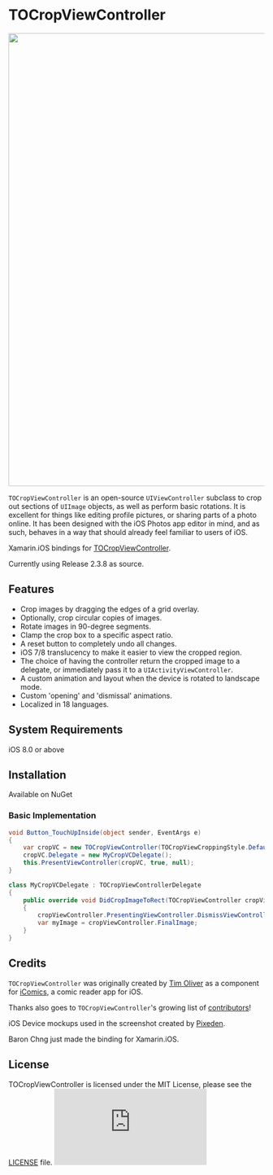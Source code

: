 # TOCropViewController

<p align="center">
<img src="https://github.com/TimOliver/TOCropViewController/raw/master/Images/screenshot.jpg" width="890" style="margin:0 auto" />
</p>

`TOCropViewController` is an open-source `UIViewController` subclass to crop out sections of `UIImage` objects, as well as perform basic rotations. It is excellent for things like editing profile pictures, or sharing parts of a photo online. It has been designed with the iOS Photos app editor in mind, and as such, behaves in a way that should already feel familiar to users of iOS.

Xamarin.iOS bindings for [TOCropViewController](https://github.com/TimOliver/TOCropViewController).

Currently using Release 2.3.8 as source.

## Features
* Crop images by dragging the edges of a grid overlay.
* Optionally, crop circular copies of images.
* Rotate images in 90-degree segments.
* Clamp the crop box to a specific aspect ratio.
* A reset button to completely undo all changes.
* iOS 7/8 translucency to make it easier to view the cropped region.
* The choice of having the controller return the cropped image to a delegate, or immediately pass it to a `UIActivityViewController`.
* A custom animation and layout when the device is rotated to landscape mode.
* Custom 'opening' and 'dismissal' animations.
* Localized in 18 languages.

## System Requirements
iOS 8.0 or above

## Installation

Available on NuGet

### Basic Implementation
```c#
void Button_TouchUpInside(object sender, EventArgs e)
{
	var cropVC = new TOCropViewController(TOCropViewCroppingStyle.Default, imageView.Image);
	cropVC.Delegate = new MyCropVCDelegate();
	this.PresentViewController(cropVC, true, null);
}

class MyCropVCDelegate : TOCropViewControllerDelegate
{
	public override void DidCropImageToRect(TOCropViewController cropViewController, CGRect cropRect, nint angle)
	{
		cropViewController.PresentingViewController.DismissViewController(true, null);
		var myImage = cropViewController.FinalImage;
	}
}
```

## Credits
`TOCropViewController` was originally created by [Tim Oliver](http://twitter.com/TimOliverAU) as a component for [iComics](http://icomics.co), a comic reader app for iOS.

Thanks also goes to `TOCropViewController`'s growing list of [contributors](https://github.com/TimOliver/TOCropViewController/graphs/contributors)!

iOS Device mockups used in the screenshot created by [Pixeden](http://www.pixeden.com).

Baron Chng just made the binding for Xamarin.iOS.

## License
TOCropViewController is licensed under the MIT License, please see the [LICENSE](LICENSE) file. ![analytics](https://ga-beacon.appspot.com/UA-5643664-16/TOCropViewController/README.md?pixel)
